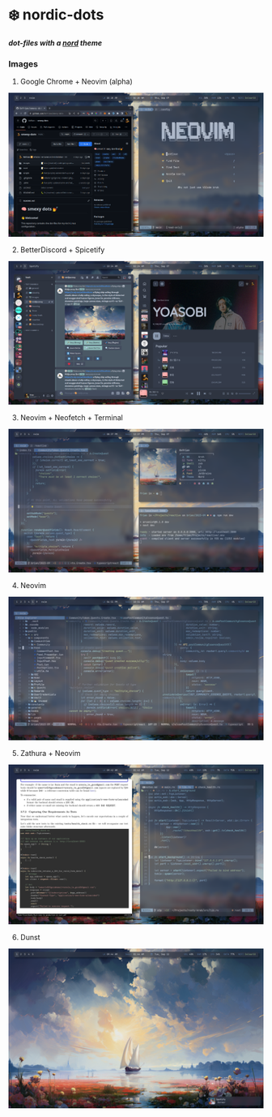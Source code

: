# ❄️  nordic-dots
***dot-files with a [nord](https://www.nordtheme.com/) theme***


### Images
1. Google Chrome + Neovim (alpha)

<picture>
    <img
        alt="Screencapture of Nord theme"
        src="/images/nord-1.png"
    >
</picture>

2. BetterDiscord + Spicetify

<picture>
    <img
        alt="Screencapture of Nord theme"
        src="/images/nord-2.png"
    >
</picture>

3. Neovim + Neofetch + Terminal

<picture>
    <img
        alt="Screencapture of Nord theme"
        src="/images/nord-3.png"
    >
</picture>

4. Neovim

<picture>
    <img
        alt="Screencapture of Nord theme"
        src="/images/nord-4.png"
    >
</picture>

5. Zathura + Neovim

<picture>
    <img
        alt="Screencapture of Nord theme"
        src="/images/nord-5.png"
    >
</picture>

6. Dunst

<picture>
    <img
        alt="Screencapture of Nord theme"
        src="/images/nord-6.png"
    >
</picture>
